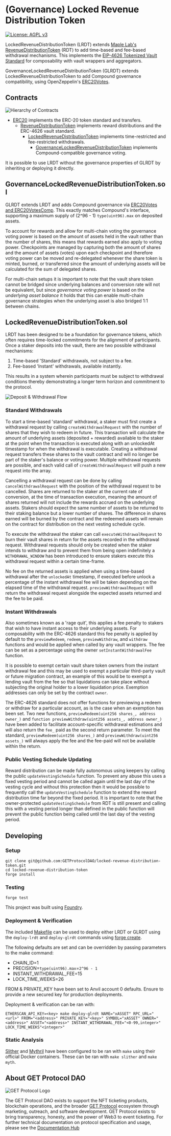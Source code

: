 # (Governance) Locked Revenue Distribution Token

[![License: AGPL v3](https://img.shields.io/badge/License-AGPL%20v3-blue.svg)](https://www.gnu.org/licenses/agpl-3.0)

LockedRevenueDistributionToken (LRDT) extends [Maple Lab's RevenueDistributionToken](https://github.com/maple-labs/revenue-distribution-token/tree/v1.0.1) (RDT) to add time-based and fee-based withdrawal mechanisms. This implements the [EIP-4626 Tokenized Vault Standard](https://eips.ethereum.org/EIPS/eip-4626) for composability with vault wrappers and aggregators.

GovernanceLockedRevenueDistributionToken (GLRDT) extends LockedRevenueDistributionToken to add Compound governance compatibility, using OpenZeppelin's [ERC20Votes](https://github.com/OpenZeppelin/openzeppelin-contracts/blob/v4.8.0-rc.1/contracts/token/ERC20/extensions/ERC20Votes.sol).

## Contracts

![Hierarchy of Contracts](docs/images/contracts-hierarchy.jpg)

- [ERC20](https://github.com/maple-labs/erc20/tree/v1.0.0) implements the ERC-20 token standard and transfers.
  - [RevenueDistributionToken](https://github.com/maple-labs/revenue-distribution-token/tree/v1.0.1) implements reward distributions and the ERC-4626 vault standard.
    - [LockedRevenueDistributionToken](src/LockedRevenueDistributionToken.sol) implements time-restricted and fee-restricted withdrawals.
      - [GovernanceLockedRevenueDistributionToken](src/GovernanceLockedRevenueDistributionToken.sol) implements Compound-compatible governance voting.

It is possible to use LRDT without the governance properties of GLRDT by inheriting or deploying it directly.

## GovernanceLockedRevenueDistributionToken.sol

GLRDT extends LRDT and adds Compound governance via [ERC20Votes and ERC20VotesComp](https://docs.openzeppelin.com/contracts/4.x/api/token/erc20#ERC20VotesComp). This exactly matches Compound's interface, supporting a maximum supply of (2^96 - 1) `type(uint96).max` on deposited assets.

To account for rewards and allow for multi-chain voting the governance voting power is based on the amount of assets held in the vault rather than the number of shares, this means that rewards earned also apply to voting power. Checkpoints are managed by capturing both the amount of shares and the amount of assets (votes) upon each checkpoint and therefore voting power can be moved and re-delegated whenever the share token is minted, burned, or transferred since the amount of underlying assets will be calculated for the sum of delegated shares.

For multi-chain setups it is important to note that the vault share token cannot be bridged since underlying balances and conversion rate will not be equivalent, but since _governance voting power_ is based on the _underlying asset balance_ it holds that this can enable multi-chain governance strategies when the underlying asset is also bridged 1:1 between chains.

## LockedRevenueDistributionToken.sol

LRDT has been designed to be a foundation for governance tokens, which often requires time-locked commitments for the alignment of participants. Once a staker deposits into the vault, there are two possible withdrawal mechanisms:

1. Time-based 'Standard' withdrawals, not subject to a fee.
2. Fee-based 'Instant' withdrawals, available instantly.

This results in a system wherein participants must be subject to withdrawal conditions thereby demonstrating a longer term horizon and commitment to the protocol.

![Deposit & Withdrawal Flow](docs/images/deposit-withdrawal-flow.jpg)

### Standard Withdrawals

To start a time-based 'standard' withdrawal, a staker must first create a withdrawal request by calling `createWithdrawalRequest` with the number of shares that they wish to redeem in future. This transaction will calculate the amount of underlying assets (deposited + rewarded) available to the staker at the point when the transaction is executed along with an unlockedAt timestamp for when the withdrawal is executable. Creating a withdrawal request transfers these shares to the vault contract and will no longer be part of the staker's balance or voting power. Multiple withdrawal requests are possible, and each valid call of `createWithdrawalRequest` will push a new request into the array.

Cancelling a withdrawal request can be done by calling `cancelWithdrawalRequest` with the position of the withdrawal request to be cancelled. Shares are returned to the staker at the current rate of conversion, at the time of transaction execution, meaning the amount of shares returned will not include the rewards accrued on the underlying assets. Stakers should expect the same number of assets to be returned to their staking balance but a lower number of shares. The difference in shares earned will be burned by the contract and the redeemed assets will remain on the contract for distribution on the next vesting schedule cycle.

To execute the withdrawal the staker can call `executeWithdrawalRequest` to burn their vault shares in return for the assets recorded in the withdrawal request. Withdrawal requests should only be created when the staker intends to withdraw and to prevent them from being open indefinitely a `WITHDRAWAL_WINDOW` has been introduced to ensure stakers execute this withdrawal request within a certain time-frame.

No fee on the returned assets is applied when using a time-based withdrawal after the `unlockedAt` timestamp, if executed before unlock a percentage of the instant withdrawal fee will be taken depending on the elapsed time of the withdrawal request. `previewWithdrawalRequest` will return the withdrawal request alongside the expected assets returned and the fee to be paid.

### Instant Withdrawals

Also sometimes known as a 'rage quit', this applies a fee penalty to stakers that wish to have instant access to their underlying assets. For composability with the ERC-4626 standard this fee penalty is applied by default to the `previewRedeem`, `redeem`, `previewWithdraw`, and `withdraw` functions and would be applied when called by any vault wrappers. The fee can be set as a percentage using the owner `setInstantWithdrawalFee` function.

It is possible to exempt certain vault share token owners from the instant withdrawal fee and this may be used to exempt a particular third-party vault or future migration contract, an example of this would be to exempt a lending vault from the fee so that liquidations can take place without subjecting the original holder to a lower liquidation price. Exemption addresses can only be set by the contract `owner`.

The ERC-4626 standard does not offer functions for previewing a redeem or withdraw for a particular account, as is the case when an exemption has been set. Two new functions, `previewRedeem(uint256 shares_, address owner_)` and `function previewWithdraw(uint256 assets_, address owner_)` have been added to facilitate account-specific withdrawal estimations and will also return the `fee_` paid as the second return parameter. To meet the standard, `previewRedeem(uint256 shares_)` and `previewWithdraw(uint256 assets_)` will always apply the fee and the fee-paid will not be available within the return.

### Public Vesting Schedule Updating

Reward distribution can be made fully autonomous using keepers by calling the public `updateVestingSchedule` function. To prevent any abuse this uses a fixed vesting period and cannot be called again until the last day of the vesting cycle and without this protection then it would be possible to frequently call the `updateVestingSchedule` function to extend the reward distribution time far beyond the fixed period. It is important to note that the owner-protected `updateVestingSchedule` from RDT is still present and calling this with a vesting period longer than defined in the public function will prevent the public function being called until the last day of the vesting period.

## Developing

### Setup

```
git clone git@github.com:GETProtocolDAO/locked-revenue-distribution-token.git
cd locked-revenue-distribution-token
forge install
```

### Testing

```
forge test
```

This project was built using [Foundry](https://github.com/foundry-rs/foundry).

### Deployment & Verification

The included [Makefile](/Makefile) can be used to deploy either LRDT or GLRDT using the `deploy-lrdt` and `deploy-glrdt` commands using [forge create](https://book.getfoundry.sh/reference/forge/forge-create).

The following defaults are set and can be overridden by passing parameters to the make command:

- CHAIN_ID=1
- PRECISION=`type(uint96).max`=`2^96 - 1`
- INSTANT_WITHDRAWAL_FEE=15
- LOCK_TIME_WEEKS=26

FROM & PRIVATE_KEY have been set to Anvil account 0 defaults. Ensure to provide a new secured key for production deployments.

Deployment & verification can be ran with:

```
ETHERSCAN_API_KEY=<key> make deploy-glrdt NAME="xASSET" RPC_URL="<url>" FROM="<address>" PRIVATE_KEY="<key>" SYMBOL="xASSET" OWNER="<address>" ASSET="<address>" INSTANT_WITHDRAWAL_FEE="<0-99,integer>" LOCK_TIME_WEEKS"<integer>"
```

### Static Analysis

[Slither](https://github.com/crytic/slither) and [Mythril](https://github.com/ConsenSys/mythril) have been configured to be ran with `make` using their official Docker containers. These can be ran with `make slither` and `make myth`.

## About GET Protocol DAO

![GET Protocol Logo](docs/images/get-protocol-logo.png)

The GET Protocol DAO exists to support the NFT ticketing products, blockchain operations, and the broader [GET Protocol](https://www.get-protocol.io/) ecosystem through marketing, outreach, and software development. GET Protocol exists to bring transparency, honesty, and the power of Web3 to event ticketing. For further technical documentation on protocol specification and usage, please see the [Documentation Hub](https://docs.get-protocol.io/)
